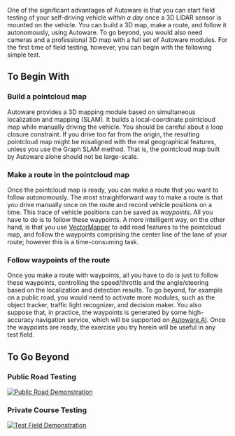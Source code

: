 One of the significant advantages of Autoware is that you can start field testing of your self-driving vehicle _within a day_ once a 3D LiDAR sensor is mounted on the vehicle. You can build a 3D map, make a route, and follow it autonomously, using Autoware. To go beyond, you would also need cameras and a professional 3D map with a full set of Autoware modules. For the first time of field testing, however, you can begin with the following simple test.

## To Begin With

### Build a pointcloud map

Autoware provides a 3D mapping module based on simultaneous localization and mapping (SLAM). It builds a local-coordinate pointcloud map while manually driving the vehicle. You should be careful about a loop closure constraint. If you drive too far from the origin, the resulting pointcloud map might be misaligned with the real geographical features, unless you use the Graph SLAM method. That is, the pointcloud map built by Autoware alone should not be large-scale.

### Make a route in the pointcloud map

Once the pointcloud map is ready, you can make a route that you want to follow autonomously. The most straightforward way to make a route is that you drive manually once on the route and record vehicle positions on a time. This trace of vehicle positions can be saved as _waypoints_. All you have to do is to follow these waypoints. A more intelligent way, on the other hand, is that you use [VectorMapper](https://maptools.tier4.jp/vector_mapper_description/) to add road features to the pointcloud map, and follow the waypoints comprising the center line of the lane of your route; however this is a time-consuming task.

### Follow waypoints of the route

Once you make a route with waypoints, all you have to do is just to follow these waypoints, controlling the speed/throttle and the angle/steering based on the localization and detection results. To go beyond, for example on a public road, you would need to activate more modules, such as the object tracker, traffic light recognizer, and decision maker. You also suppose that, in practice, the waypoints is generated by some high-accuracy navigation service, which will be supported on [Autoware.AI](https://www.autoware.ai). Once the waypoints are ready, the exercise you try herein will be useful in any test field.

## To Go Beyond

### Public Road Testing
[![Public Road Demonstration](http://img.youtube.com/vi/5DaQBZvZwAI/mqdefault.jpg)](https://www.youtube.com/watch?v=5DaQBZvZwAI)

### Private Course Testing
[![Test Field Demonstration](http://img.youtube.com/vi/zujGfJcZCpQ/mqdefault.jpg)](https://www.youtube.com/watch?v=zujGfJcZCpQ)
